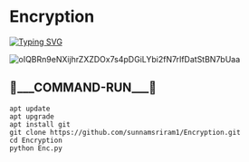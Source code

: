 # Encryption

[![Typing SVG](https://readme-typing-svg.demolab.com?font=Fira+Code&pause=1000&color=FF2C10&background=31FF9400&width=435&lines=All+Encryption%F0%9F%A4%9F)](https://git.io/typing-svg)

![oIQBRn9eNXijhrZXZDOx7s4pDGiLYbi2fN7rIfDatStBN7bUaa](https://github.com/sunnamsriram1/Encryption/assets/59051820/83fc8049-c1f1-4197-b24b-e9d180e7a8ad)

<h2>🔻___COMMAND-RUN___🔻 </h2>

```
apt update
apt upgrade
apt install git
git clone https://github.com/sunnamsriram1/Encryption.git
cd Encryption
python Enc.py
```
